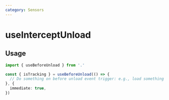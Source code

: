 ```yaml
---
category: Sensors
---
```


# useInterceptUnload

## Usage

```ts
import { useBeforeUnload } from '.'

const { isTracking } = useBeforeUnload(() => {
  // Do something on before unload event trigger: e.g., load something into local storage
}, {
  immediate: true,
})
```
